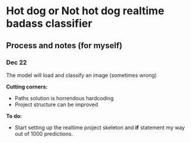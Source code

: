 # Hot dog or Not hot dog realtime badass classifier

## Process and notes (for myself)

### Dec 22
The model will load and classify an image (sometimes wrong)

**Cutting corners:**
- Paths solution is horrendous hardcoding
- Project structure can be improved


**To do:**
- Start setting up the realtime project skeleton and __if__ statement my way out of 1000 predictions. 